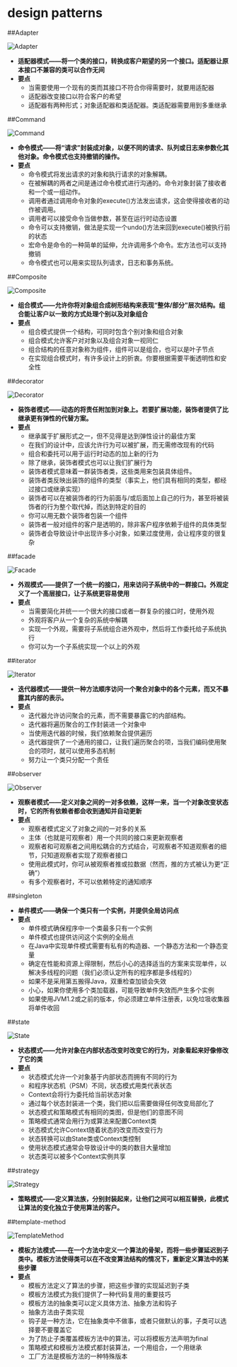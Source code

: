 # design patterns

##Adapter

![Adapter](https://github.com/suqun/JavaDesignPatterns/blob/master/src/main/java/com/headfirst/adapter/class_diagram.png "适配器示例类图")

- **适配器模式——将一个类的接口，转换成客户期望的另一个接口。适配器让原本接口不兼容的类可以合作无间**
- **要点**
    * 当需要使用一个现有的类而其接口不符合你得需要时，就要用适配器
    * 适配器改变接口以符合客户的希望
    * 适配器有两种形式；对象适配器和类适配器。类适配器需要用到多重继承


##Command

![Command](https://github.com/suqun/JavaDesignPatterns/blob/master/src/main/java/com/headfirst/command/simpleremote/command.png "命令模式类图")

- **命令模式——将“请求”封装成对象，以便不同的请求、队列或日志来参数化其他对象。命令模式也支持撤销的操作。**
- **要点**
    * 命令模式将发出请求的对象和执行请求的对象解耦。
    * 在被解耦的两者之间是通过命令模式进行沟通的。命令对象封装了接收者和一个或一组动作。
    * 调用者通过调用命令对象的execute()方法发出请求，这会使得接收者的动作被调用。
    * 调用者可以接受命令当做参数，甚至在运行时动态设置
    * 命令可以支持撤销，做法是实现一个undo()方法来回到execute()被执行前的状态
    * 宏命令是命令的一种简单的延伸，允许调用多个命令。宏方法也可以支持撤销
    * 命令模式也可以用来实现队列请求，日志和事务系统。

##Composite

![Composite](https://github.com/suqun/JavaDesignPatterns/blob/master/src/main/java/com/headfirst/composite/composite.png "组合模式示例类图")

- **组合模式——允许你将对象组合成树形结构来表现“整体/部分”层次结构。组合能让客户以一致的方式处理个别以及对象组合**
- **要点**
    * 组合模式提供一个结构，可同时包含个别对象和组合对象
    * 组合模式允许客户对对象以及组合对象一视同仁
    * 组合结构的任意对象称为组件，组件可以是组合，也可以是叶子节点
    * 在实现组合模式时，有许多设计上的折衷。你要根据需要平衡透明性和安全性

##decorator

![Decorator](https://github.com/suqun/JavaDesignPatterns/blob/master/src/main/java/com/headfirst/decorator/decorator.png "装饰者模式示例类图")

- **装饰者模式——动态的将责任附加到对象上。若要扩展功能，装饰者提供了比继承更有弹性的代替方案。**
- **要点**
    * 继承属于扩展形式之一，但不见得是达到弹性设计的最佳方案
    * 在我们的设计中，应该允许行为可以被扩展，而无需修改现有的代码
    * 组合和委托可以用于运行时动态的加上新的行为
    * 除了继承，装饰者模式也可以让我们扩展行为
    * 装饰者模式意味着一群装饰者类，这些类用来包装具体组件。
    * 装饰者类反映出装饰的组件的类型（事实上，他们具有相同的类型，都经过接口或继承实现）
    * 装饰者可以在被装饰者的行为前面与/或后面加上自己的行为，甚至将被装饰者的行为整个取代掉，而达到特定的目的
    * 你可以用无数个装饰者包装一个组件
    * 装饰者一般对组件的客户是透明的，除非客户程序依赖于组件的具体类型
    * 装饰者会导致设计中出现许多小对象，如果过度使用，会让程序变的很复杂

##facade

![Facade](https://github.com/suqun/JavaDesignPatterns/blob/master/src/main/java/com/headfirst/facade/facade.png "外观模式示例类图")

- **外观模式——提供了一个统一的接口，用来访问子系统中的一群接口。外观定义了一个高层接口，让子系统更容易使用**
- **要点**
    * 当需要简化并统一一个很大的接口或者一群复杂的接口时，使用外观
    * 外观将客户从一个复杂的系统中解耦
    * 实现一个外观，需要将子系统组合进外观中，然后将工作委托给子系统执行
    * 你可以为一个子系统实现一个以上的外观

##iterator

![Iterator](https://github.com/suqun/JavaDesignPatterns/blob/master/src/main/java/com/headfirst/iterator/iterator.png "迭代器模式示例类图")

- **迭代器模式——提供一种方法顺序访问一个聚合对象中的各个元素，而又不暴露其内部的表示。**
- **要点**
    * 迭代器允许访问聚合的元素，而不需要暴露它的内部结构。
    * 迭代器将遍历聚合的工作封装进一个对象中
    * 当使用迭代器的时候，我们依赖聚合提供遍历
    * 迭代器提供了一个通用的接口，让我们遍历聚合的项，当我们编码使用聚合的项时，就可以使用多态机制
    * 努力让一个类只分配一个责任

##observer

![Observer](https://github.com/suqun/JavaDesignPatterns/blob/master/src/main/java/com/headfirst/observer/observer.png "观察者模式示例类图")

- **观察者模式——定义对象之间的一对多依赖，这样一来，当一个对象改变状态时，它的所有依赖者都会收到通知并自动更新**
- **要点**
    * 观察者模式定义了对象之间的一对多的关系
    * 主体（也就是可观察者）用一个共同的接口来更新观察者
    * 观察者和可观察者之间用松耦合的方式结合，可观察者不知道观察者的细节，只知道观察者实现了观察者接口
    * 使用此模式时，你可从被观察者推或拉数据（然而，推的方式被认为更“正确”）
    * 有多个观察者时，不可以依赖特定的通知顺序

##singleton
- **单件模式——确保一个类只有一个实例，并提供全局访问点**
- **要点**
    * 单件模式确保程序中一个类最多只有一个实例
    * 单件模式也提供访问这个实例的全局点
    * 在Java中实现单件模式需要有私有的构造器、一个静态方法和一个静态变量
    * 确定在性能和资源上得限制，然后小心的选择适当的方案来实现单件，以解决多线程的问题（我们必须认定所有的程序都是多线程的）
    * 如果不是采用第五搬得Java，双重检查加锁会失效
    * 小心，如果你使用多个类加载器，可能导致单件失效而产生多个实例
    * 如果使用JVM1.2或之前的版本，你必须建立单件注册表，以免垃圾收集器将单件收回

##state

![State](https://github.com/suqun/JavaDesignPatterns/blob/master/src/main/java/com/headfirst/state/state.png "状态模式类图")

- **状态模式——允许对象在内部状态改变时改变它的行为，对象看起来好像修改了它的类**
- **要点**
    * 状态模式允许一个对象基于内部状态而拥有不同的行为
    * 和程序状态机（PSM）不同，状态模式用类代表状态
    * Context会将行为委托给当前状态对象
    * 通过每个状态封装进一个类，我们把以后需要做得任何改变局部化了
    * 状态模式和策略模式有相同的类图，但是他们的意图不同
    * 策略模式通常会用行为或算法来配置Context类
    * 状态模式允许Context随着状态的改变而改变行为
    * 状态转换可以由State类或Context类控制
    * 使用状态模式通常会导致设计中的类的数目大量增加
    * 状态类可以被多个Context实例共享

##strategy

![Strategy](https://github.com/suqun/JavaDesignPatterns/blob/master/src/main/java/com/headfirst/strategy/duck.png "策略模式示例类图")

- **策略模式——定义算法族，分别封装起来，让他们之间可以相互替换，此模式让算法的变化独立于使用算法的客户。**

##template-method

![TemplateMethod](https://github.com/suqun/JavaDesignPatterns/blob/master/src/main/java/com/headfirst/templatemethod/template.png "模板方法模式")

- **模板方法模式——在一个方法中定义一个算法的骨架，而将一些步骤延迟到子类中。模板方法使得类可以在不改变算法结构的情况下，重新定义算法中的某些步骤**
- **要点**
    * 模板方法定义了算法的步骤，把这些步骤的实现延迟到子类
    * 模板方法模式为我们提供了一种代码复用的重要技巧
    * 模板方法的抽象类可以定义具体方法、抽象方法和钩子
    * 抽象方法由子类实现
    * 钩子是一种方法，它在抽象类中不做事，或者只做默认的事，子类可以选择要不要覆盖它
    * 为了防止子类覆盖模板方法中的算法，可以将模板方法声明为final 
    * 策略模式和模板方法模式都封装算法，一个用组合，一个用继承
    * 工厂方法是模板方法的一种特殊版本

